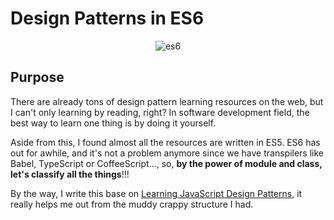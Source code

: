 # Design Patterns in ES6
<div align="center">
  <img src="https://dl.dropboxusercontent.com/u/1412100/es6.jpg" alt="es6" />
</div>

## Purpose
There are already tons of design pattern learning resources on the web, but I can't only learning by reading, right? In software development field, the best way to learn one thing is by doing it yourself. 

Aside from this, I found almost all the resources are written in ES5. ES6 has out for awhile, and it's not a problem anymore since we have transpilers like Babel, TypeScript or CoffeeScript..., so, **by the power of module and class, let's classify all the things**!!!

By the way, I write this base on [Learning JavaScript Design Patterns](https://github.com/addyosmani/essential-js-design-patterns), it really helps me out from the muddy crappy structure I had.
